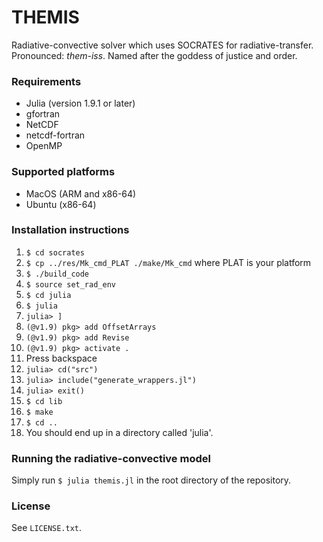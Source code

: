 # THEMIS
Radiative-convective solver which uses SOCRATES for radiative-transfer.    
Pronounced: *them-iss*. Named after the goddess of justice and order.  

### Requirements
* Julia (version 1.9.1 or later)
* gfortran
* NetCDF
* netcdf-fortran
* OpenMP

### Supported platforms
* MacOS (ARM and x86-64)
* Ubuntu (x86-64)

### Installation instructions
1. `$ cd socrates`
3. `$ cp ../res/Mk_cmd_PLAT ./make/Mk_cmd` where PLAT is your platform
4. `$ ./build_code`
5. `$ source set_rad_env`
6. `$ cd julia`
7. `$ julia`
8. `julia> ]`
9. `(@v1.9) pkg> add OffsetArrays`
10. `(@v1.9) pkg> add Revise`
11. `(@v1.9) pkg> activate .`
12. Press backspace
13. `julia> cd("src")`
14. `julia> include("generate_wrappers.jl")`
15. `julia> exit()`
16. `$ cd lib`
17. `$ make`
18. `$ cd ..`
19. You should end up in a directory called 'julia'.

### Running the radiative-convective model
Simply run `$ julia themis.jl` in the root directory of the repository.

### License
See `LICENSE.txt`.



